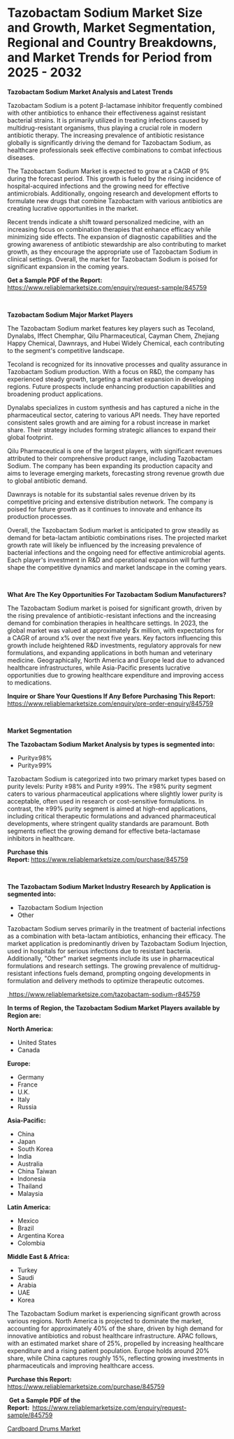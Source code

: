 <p><h1>Tazobactam Sodium Market Size and Growth, Market Segmentation, Regional and Country Breakdowns, and Market Trends for Period from 2025 -  2032</h1></p><p><strong>Tazobactam Sodium Market Analysis and Latest Trends</strong></p>
<p><p>Tazobactam Sodium is a potent β-lactamase inhibitor frequently combined with other antibiotics to enhance their effectiveness against resistant bacterial strains. It is primarily utilized in treating infections caused by multidrug-resistant organisms, thus playing a crucial role in modern antibiotic therapy. The increasing prevalence of antibiotic resistance globally is significantly driving the demand for Tazobactam Sodium, as healthcare professionals seek effective combinations to combat infectious diseases.</p><p>The Tazobactam Sodium Market is expected to grow at a CAGR of 9% during the forecast period. This growth is fueled by the rising incidence of hospital-acquired infections and the growing need for effective antimicrobials. Additionally, ongoing research and development efforts to formulate new drugs that combine Tazobactam with various antibiotics are creating lucrative opportunities in the market. </p><p>Recent trends indicate a shift toward personalized medicine, with an increasing focus on combination therapies that enhance efficacy while minimizing side effects. The expansion of diagnostic capabilities and the growing awareness of antibiotic stewardship are also contributing to market growth, as they encourage the appropriate use of Tazobactam Sodium in clinical settings. Overall, the market for Tazobactam Sodium is poised for significant expansion in the coming years.</p></p>
<p><strong>Get a Sample PDF of the Report:&nbsp;</strong> <a href="https://www.reliablemarketsize.com/enquiry/request-sample/845759?utm_campaign=2041&utm_medium=2&utm_source=Github&utm_content=ia&utm_term=01042025&utm_id=tazobactam-sodium">https://www.reliablemarketsize.com/enquiry/request-sample/845759</a></p>
<p>&nbsp;</p>
<p><strong>Tazobactam Sodium Major Market Players</strong></p>
<p><p>The Tazobactam Sodium market features key players such as Tecoland, Dynalabs, Iffect Chemphar, Qilu Pharmaceutical, Cayman Chem, Zhejiang Happy Chemical, Dawnrays, and Hubei Widely Chemical, each contributing to the segment's competitive landscape.</p><p>Tecoland is recognized for its innovative processes and quality assurance in Tazobactam Sodium production. With a focus on R&D, the company has experienced steady growth, targeting a market expansion in developing regions. Future prospects include enhancing production capabilities and broadening product applications.</p><p>Dynalabs specializes in custom synthesis and has captured a niche in the pharmaceutical sector, catering to various API needs. They have reported consistent sales growth and are aiming for a robust increase in market share. Their strategy includes forming strategic alliances to expand their global footprint.</p><p>Qilu Pharmaceutical is one of the largest players, with significant revenues attributed to their comprehensive product range, including Tazobactam Sodium. The company has been expanding its production capacity and aims to leverage emerging markets, forecasting strong revenue growth due to global antibiotic demand.</p><p>Dawnrays is notable for its substantial sales revenue driven by its competitive pricing and extensive distribution network. The company is poised for future growth as it continues to innovate and enhance its production processes.</p><p>Overall, the Tazobactam Sodium market is anticipated to grow steadily as demand for beta-lactam antibiotic combinations rises. The projected market growth rate will likely be influenced by the increasing prevalence of bacterial infections and the ongoing need for effective antimicrobial agents. Each player's investment in R&D and operational expansion will further shape the competitive dynamics and market landscape in the coming years.</p></p>
<p>&nbsp;</p>
<p><strong>What Are The Key Opportunities For Tazobactam Sodium Manufacturers?</strong></p>
<p><p>The Tazobactam Sodium market is poised for significant growth, driven by the rising prevalence of antibiotic-resistant infections and the increasing demand for combination therapies in healthcare settings. In 2023, the global market was valued at approximately $x million, with expectations for a CAGR of around x% over the next five years. Key factors influencing this growth include heightened R&D investments, regulatory approvals for new formulations, and expanding applications in both human and veterinary medicine. Geographically, North America and Europe lead due to advanced healthcare infrastructures, while Asia-Pacific presents lucrative opportunities due to growing healthcare expenditure and improving access to medications.</p></p>
<p><strong>Inquire or Share Your Questions If Any Before Purchasing This Report:</strong> <a href="https://www.reliablemarketsize.com/enquiry/pre-order-enquiry/845759?utm_campaign=2041&utm_medium=2&utm_source=Github&utm_content=ia&utm_term=01042025&utm_id=tazobactam-sodium">https://www.reliablemarketsize.com/enquiry/pre-order-enquiry/845759</a></p>
<p>&nbsp;</p>
<p><strong>Market Segmentation</strong></p>
<p><strong>The Tazobactam Sodium Market Analysis by types is segmented into:</strong></p>
<p><ul><li>Purity≥98%</li><li>Purity≥99%</li></ul></p>
<p><p>Tazobactam Sodium is categorized into two primary market types based on purity levels: Purity ≥98% and Purity ≥99%. The ≥98% purity segment caters to various pharmaceutical applications where slightly lower purity is acceptable, often used in research or cost-sensitive formulations. In contrast, the ≥99% purity segment is aimed at high-end applications, including critical therapeutic formulations and advanced pharmaceutical developments, where stringent quality standards are paramount. Both segments reflect the growing demand for effective beta-lactamase inhibitors in healthcare.</p></p>
<p><strong>Purchase this Report:&nbsp;</strong><a href="https://www.reliablemarketsize.com/purchase/845759?utm_campaign=2041&utm_medium=2&utm_source=Github&utm_content=ia&utm_term=01042025&utm_id=tazobactam-sodium">https://www.reliablemarketsize.com/purchase/845759</a></p>
<p>&nbsp;</p>
<p><strong>The Tazobactam Sodium Market Industry Research by Application is segmented into:</strong></p>
<p><ul><li>Tazobactam Sodium Injection</li><li>Other</li></ul></p>
<p><p>Tazobactam Sodium serves primarily in the treatment of bacterial infections as a combination with beta-lactam antibiotics, enhancing their efficacy. The market application is predominantly driven by Tazobactam Sodium Injection, used in hospitals for serious infections due to resistant bacteria. Additionally, "Other" market segments include its use in pharmaceutical formulations and research settings. The growing prevalence of multidrug-resistant infections fuels demand, prompting ongoing developments in formulation and delivery methods to optimize therapeutic outcomes.</p></p>
<p><a href="https://www.reliablemarketsize.com/tazobactam-sodium-r845759?utm_campaign=2041&utm_medium=2&utm_source=Github&utm_content=ia&utm_term=01042025&utm_id=tazobactam-sodium">&nbsp;https://www.reliablemarketsize.com/tazobactam-sodium-r845759</a></p>
<p><strong>In terms of Region, the Tazobactam Sodium Market Players available by Region are:</strong></p>
<p>
    <p> <strong> North America: </strong>
        <ul>
            <li>United States</li>
            <li>Canada</li>
        </ul>
        </p> 
    <p> <strong> Europe: </strong>
        <ul>
            <li>Germany</li>
            <li>France</li>
            <li>U.K.</li>
            <li>Italy</li>
            <li>Russia</li>
        </ul>
        </p> 
    <p> <strong> Asia-Pacific: </strong>
        <ul>
            <li>China</li>
            <li>Japan</li>
            <li>South Korea</li>
            <li>India</li>
            <li>Australia</li>
            <li>China Taiwan</li>
            <li>Indonesia</li>
            <li>Thailand</li>
            <li>Malaysia</li>
        </ul>
        </p> 
    <p> <strong> Latin America: </strong>
        <ul>
            <li>Mexico</li>
            <li>Brazil</li>
            <li>Argentina Korea</li>
            <li>Colombia</li>
        </ul>
        </p> 
    <p> <strong> Middle East & Africa: </strong>
        <ul>
            <li>Turkey</li>
            <li>Saudi</li>
            <li>Arabia</li>
            <li>UAE</li>
            <li>Korea</li>
        </ul>
    </p>
    </p>
<p><p>The Tazobactam Sodium market is experiencing significant growth across various regions. North America is projected to dominate the market, accounting for approximately 40% of the share, driven by high demand for innovative antibiotics and robust healthcare infrastructure. APAC follows, with an estimated market share of 25%, propelled by increasing healthcare expenditure and a rising patient population. Europe holds around 20% share, while China captures roughly 15%, reflecting growing investments in pharmaceuticals and improving healthcare access.</p></p>
<p><strong>Purchase this Report: </strong><a href="https://www.reliablemarketsize.com/purchase/845759?utm_campaign=2041&utm_medium=2&utm_source=Github&utm_content=ia&utm_term=01042025&utm_id=tazobactam-sodium">https://www.reliablemarketsize.com/purchase/845759</a></p>
<p>&nbsp;<strong>Get a Sample PDF of the Report:&nbsp;&nbsp;</strong><a href="https://www.reliablemarketsize.com/enquiry/request-sample/845759?utm_campaign=2041&utm_medium=2&utm_source=Github&utm_content=ia&utm_term=01042025&utm_id=tazobactam-sodium">https://www.reliablemarketsize.com/enquiry/request-sample/845759</a></p>
<p><strong></strong></p>
<p><p><a href="https://github.com/ashepherd82/Market-Research-Report-List-7/blob/main/cardboard-drums-market.md?utm_campaign=2041&utm_medium=2&utm_source=Github&utm_content=ia&utm_term=01042025&utm_id=tazobactam-sodium">Cardboard Drums Market</a></p></p>